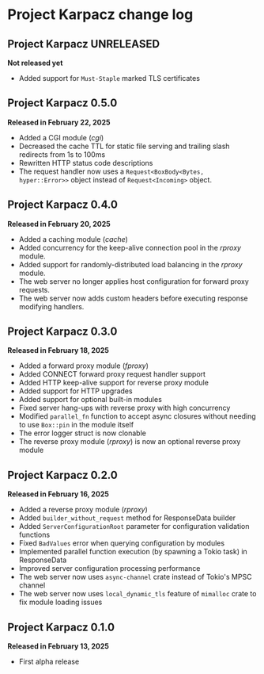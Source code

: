 # Project Karpacz change log

## Project Karpacz UNRELEASED
**Not released yet**

- Added support for `Must-Staple` marked TLS certificates

## Project Karpacz 0.5.0
**Released in February 22, 2025**

- Added a CGI module (*cgi*)
- Decreased the cache TTL for static file serving and trailing slash redirects from 1s to 100ms
- Rewritten HTTP status code descriptions
- The request handler now uses a `Request<BoxBody<Bytes, hyper::Error>>` object instead of `Request<Incoming>` object.

## Project Karpacz 0.4.0
**Released in February 20, 2025**

- Added a caching module (*cache*)
- Added concurrency for the keep-alive connection pool in the *rproxy* module.
- Added support for randomly-distributed load balancing in the *rproxy* module.
- The web server no longer applies host configuration for forward proxy requests.
- The web server now adds custom headers before executing response modifying handlers.

## Project Karpacz 0.3.0
**Released in February 18, 2025**

- Added a forward proxy module (*fproxy*)
- Added CONNECT forward proxy request handler support
- Added HTTP keep-alive support for reverse proxy module
- Added support for HTTP upgrades
- Added support for optional built-in modules
- Fixed server hang-ups with reverse proxy with high concurrency
- Modified `parallel_fn` function to accept async closures without needing to use `Box::pin` in the module itself
- The error logger struct is now clonable
- The reverse proxy module (*rproxy*) is now an optional reverse proxy module

## Project Karpacz 0.2.0
**Released in February 16, 2025**

- Added a reverse proxy module (*rproxy*)
- Added `builder_without_request` method for ResponseData builder
- Added `ServerConfigurationRoot` parameter for configuration validation functions
- Fixed `BadValues` error when querying configuration by modules
- Implemented parallel function execution (by spawning a Tokio task) in ResponseData 
- Improved server configuration processing performance
- The web server now uses `async-channel` crate instead of Tokio's MPSC channel
- The web server now uses `local_dynamic_tls` feature of `mimalloc` crate to fix module loading issues

## Project Karpacz 0.1.0
**Released in February 13, 2025**

- First alpha release